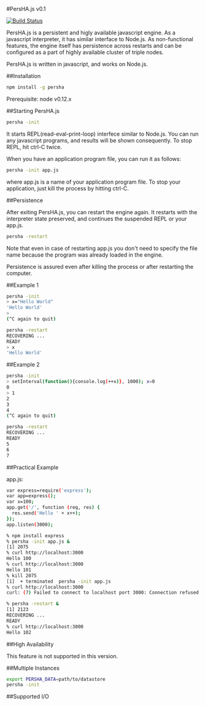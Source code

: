 
#PersHA.js v0.1

[![Build Status](https://travis-ci.org/kotarondo/PersHA.js.svg?branch=master)](https://travis-ci.org/kotarondo/PersHA.js)

PersHA.js is a persistent and higly available javascript engine. As a javascript interpreter, it has similar interface to Node.js. As non-functional features, the engine itself has persistence across restarts and can be configured as a part of highly available cluster of triple nodes.

PersHA.js is written in javascript, and works on Node.js.

##Installation

```sh
npm install -g persha
```
Prerequisite: node v0.12.x

##Starting PersHA.js

```sh
persha -init
```

It starts REPL(read-eval-print-loop) interfece similar to Node.js. You can run any javascript programs, and results will be shown consequently. To stop REPL, hit ctrl-C twice.

When you have an application program file, you can run it as follows:

```sh
persha -init app.js
```
where app.js is a name of your application program file. To stop your application, just kill the process by hitting ctrl-C.

##Persistence

After exiting PersHA.js, you can restart the engine again. It restarts with the interpreter state preserved, and continues the suspended REPL or your app.js.

```sh
persha -restart
```

Note that even in case of restarting app.js you don't need to specify the file name because the program was already loaded in the engine.

Persistence is assured even after killing the process or after restarting the computer. 

##Example 1

```sh
persha -init
> x="Hello World"
'Hello World'
>
(^C again to quit)
```

```sh
persha -restart
RECOVERING ...
READY
> x
'Hello World'
```

##Example 2

```sh
persha -init
> setInterval(function(){console.log(++x)}, 1000); x=0
0
> 1
2
3
4
(^C again to quit)
```

```sh
persha -restart
RECOVERING ...
READY
5
6
7
```

##Practical Example

app.js:
```sh
var express=require('express');
var app=express();
var x=100;
app.get('/', function (req, res) {
  res.send('Hello ' + x++);
});
app.listen(3000);
```

```sh
% npm install express
% persha -init app.js &
[1] 2075
% curl http://localhost:3000
Hello 100
% curl http://localhost:3000
Hello 101
% kill 2075
[1]  + terminated  persha -init app.js
% curl http://localhost:3000
curl: (7) Failed to connect to localhost port 3000: Connection refused
```

```sh
% persha -restart &
[1] 2123
RECOVERING ...
READY
% curl http://localhost:3000
Hello 102
```

##High Availability

This feature is not supported in this version.

##Multiple Instances

```sh
export PERSHA_DATA=path/to/datastore
persha -init
```

##Supported I/O

##
